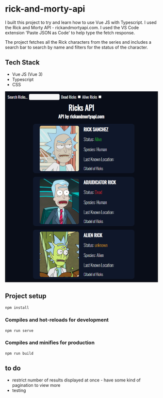 # rick-and-morty-api

I built this project to try and learn how to use Vue JS with Typescript. I used the Rick and Morty API - rickandmortyapi.com. I used the VS Code extension 'Paste JSON as Code' to help type the fetch response.

The project fetches all the Rick characters from the series and includes a search bar to search by name and filters for the status of the character.

## Tech Stack

- Vue JS (Vue 3)
- Typescript
- CSS

![Landing page](https://github.com/AdamDCosta/rick-and-morty-vue-typescript/blob/main/src/assets/images/landing-page.png)


## Project setup
```
npm install
```

### Compiles and hot-reloads for development
```
npm run serve
```

### Compiles and minifies for production
```
npm run build
```

## to do

- restrict number of results displayed at once - have some kind of pagination to view more
- testing
